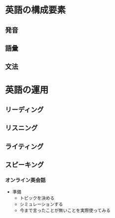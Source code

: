 # 英語の構成要素

## 発音

## 語彙

## 文法

# 英語の運用

## リーディング

## リスニング

## ライティング

## スピーキング

### オンライン英会話

- 準備
  - トピックを決める
  - シミュレーションする
  - 今まで言ったことが無いことを実際使ってみる
    

